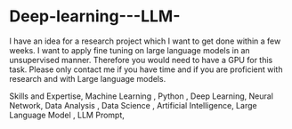 # Deep-learning---LLM-
I have an idea for a research project which I want to get done within a few weeks.  I want to apply fine tuning on large language models in an unsupervised manner.  Therefore you would need to have a GPU for this task.  Please only contact me if you have time and if you are proficient with research and with Large language models.

Skills and Expertise,
Machine Learning ,
Python ,
Deep Learning,
Neural Network,
Data Analysis ,
Data Science ,
Artificial Intelligence,
Large Language Model ,
LLM Prompt,
